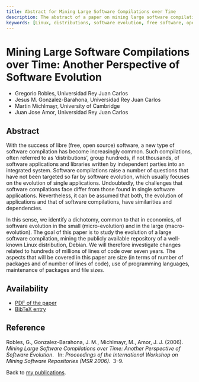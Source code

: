 ```yaml
---
title: Abstract for Mining Large Software Compilations over Time
description: The abstract of a paper on mining large software compilations
keywords: [Linux, distributions, software evolution, free software, open source, FLOSS]
---
```


<h1>Mining Large Software Compilations over Time: Another Perspective of
Software Evolution</h1>

<ul class = "author">
<li><span class = "author">Gregorio Robles,</span>
    <span class = "affiliation">Universidad Rey Juan Carlos</span></li>
<li><span class = "author">Jesus M. Gonzalez-Barahona,</span>
    <span class = "affiliation">Universidad Rey Juan Carlos</span></li>
<li><span class = "author">Martin Michlmayr,</span>
    <span class = "affiliation">University of Cambridge</span></li>
<li><span class = "author">Juan Jose Amor,</span>
    <span class = "affiliation">Universidad Rey Juan Carlos</span></li>
</ul>

<h2>Abstract</h2>

With the success of libre (free, open source) software, a new type of
software compilation has become increasingly common. Such compilations,
often referred to as &lsquo;distributions&rsquo;, group hundreds, if not
thousands, of software applications and libraries written by independent
parties into an integrated system.  Software compilations raise a number of
questions that have not been targeted so far by software evolution, which
usually focuses on the evolution of single applications.  Undoubtedly, the
challenges that software compilations face differ from those found in
single software applications. Nevertheless, it can be assumed that both,
the evolution of applications and that of software compilations, have
similarities and dependencies.

In this sense, we identify a dichotomy, common to that in economics, of
software evolution in the small (micro-evolution) and in the large
(macro-evolution).  The goal of this paper is to study the evolution of a
large software compilation, mining the publicly available repository of a
well-known Linux distribution, Debian.  We will therefore investigate
changes related to hundreds of millions of lines of code over seven years.
The aspects that will be covered in this paper are size (in terms of number
of packages and of number of lines of code), use of programming languages,
maintenance of packages and file sizes.

<h2>Availability</h2>

<ul>

<li><a href = "../robles_et_al-mining-large-compilations.pdf">PDF of the
paper</a></li>

<li><a href = "../robles_et_al-mining-large-compilations.bib">BibTeX entry</a></li>

</ul>

<h2>Reference</h2>

Robles, G., Gonzalez-Barahona, J. M., Michlmayr, M., Amor, J. J.
(2006).&ensp;<i> Mining Large Software Compilations over Time: Another
Perspective of Software Evolution</i>.&ensp; In: <i>Proceedings of the
International Workshop on Mining Software Repositories (MSR
2006)</i>.&ensp;3&ndash;9.

Back to <a href = "..">my publications</a>.

